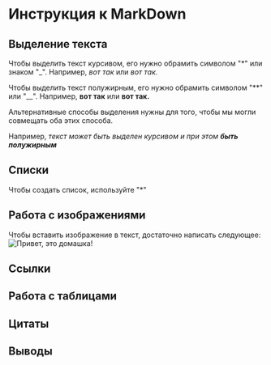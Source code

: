 # Инструкция к MarkDown

## Выделение текста

Чтобы выделить текст курсивом, его нужно обрамить символом "*" или знаком "_".
Например, *вот так* или _вот так._

Чтобы выделить текст полужирным, его нужно обрамить символом "**" или "__".
Например, **вот так** или __вот так.__

Альтернативные способы выделения нужны для того, чтобы мы могли совмещать оба этих способа.

Например, _текст может быть выделен курсивом и при этом **быть полужирным**_
## Списки
Чтобы создать список, используйте "*"

## Работа с изображениями

Чтобы вставить изображение в текст, достаточно написать следующее:
![Привет, это домашка!](picture_example.png) 

## Ссылки

## Работа с таблицами

## Цитаты

## Выводы



